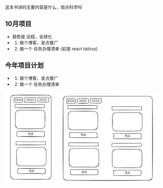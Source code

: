  这本书讲的主要内容是什么，观点科学吗

## 10月项目 

- 趋势是  远程，全球化
- 1. 做个博客，发点推广
- 2. 做一个 任务办理清单 (前提 react tailcss)

## 今年项目计划

- 1. 做个博客，发点推广
- 2. 做一个 任务办理清单

![](images/2024-10-26-13-51-36.png)